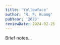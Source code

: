 ```yaml
---
title: 'Yellowface'
author: 'R. F. Kuang'
pubYear: '2023'
reviewDate: 2024-02-25
---
```

Brief notes...